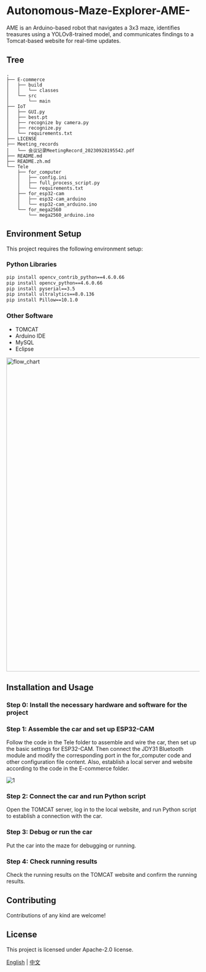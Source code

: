 # Autonomous-Maze-Explorer-AME-

AME is an Arduino-based robot that navigates a 3x3 maze, identifies treasures using a YOLOv8-trained model, and communicates findings to a Tomcat-based website for real-time updates.

## Tree
```
.
├── E-commerce
│   ├── build
│   │   └── classes
│   └── src
│       └── main
├── IoT
│   ├── GUI.py
│   ├── best.pt
│   ├── recognize by camera.py
│   ├── recognize.py
│   └── requirements.txt
├── LICENSE
├── Meeting_records
│   └── 会议记录MeetingRecord_20230928195542.pdf
├── README.md
├── README.zh.md
└── Tele
    ├── for_computer
    │   ├── config.ini
    │   ├── full_process_script.py
    │   └── requirements.txt
    ├── for_esp32-cam
    │   ├── esp32-cam_arduino
    │   └── esp32-cam_arduino.ino
    └── for_mega2560
        └── mega2560_arduino.ino
```

## Environment Setup

This project requires the following environment setup:

### Python Libraries

```bash
pip install opencv_contrib_python==4.6.0.66
pip install opencv_python==4.6.0.66
pip install pyserial==3.5
pip install ultralytics==8.0.136
pip install Pillow==10.1.0
```

### Other Software

- TOMCAT
- Arduino IDE
- MySQL
- Eclipse

<img width="818" alt="flow_chart" src="https://github.com/DH-MINI/Autonomous-Maze-Explorer-AME-/assets/92455708/ae3cbed5-1b05-4a41-879e-b9aeb6ca1ac4">

## Installation and Usage

### Step 0: Install the necessary hardware and software for the project

### Step 1: Assemble the car and set up ESP32-CAM

Follow the code in the Tele folder to assemble and wire the car, then set up the basic settings for ESP32-CAM. Then connect the JDY31 Bluetooth module and modify the corresponding port in the for_computer code and other configuration file content. Also, establish a local server and website according to the code in the E-commerce folder.

![1](https://github.com/DH-MINI/Autonomous-Maze-Explorer-AME-/assets/92455708/f48e4d23-c6ea-4d82-a47e-fa535ada8c14)

### Step 2: Connect the car and run Python script

Open the TOMCAT server, log in to the local website, and run Python script to establish a connection with the car.

### Step 3: Debug or run the car

Put the car into the maze for debugging or running.

### Step 4: Check running results

Check the running results on the TOMCAT website and confirm the running results.

## Contributing

Contributions of any kind are welcome!

## License

This project is licensed under Apache-2.0 license.

[English](README.md) | [中文](README.zh.md)
